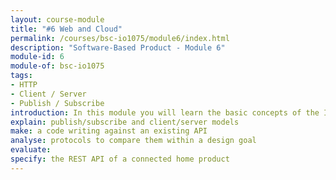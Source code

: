```yaml
---
layout: course-module
title: "#6 Web and Cloud"
permalink: /courses/bsc-io1075/module6/index.html
description: "Software-Based Product - Module 6"
module-id: 6
module-of: bsc-io1075
tags:
- HTTP
- Client / Server
- Publish / Subscribe
introduction: In this module you will learn the basic concepts of the Internet and the Cloud. You will explore the services that cloud infrastructure can offer and how to use a REST API to access those 'web' services and enrich your GoodLight Lamp.
explain: publish/subscribe and client/server models
make: a code writing against an existing API
analyse: protocols to compare them within a design goal
evaluate:
specify: the REST API of a connected home product
---
```


